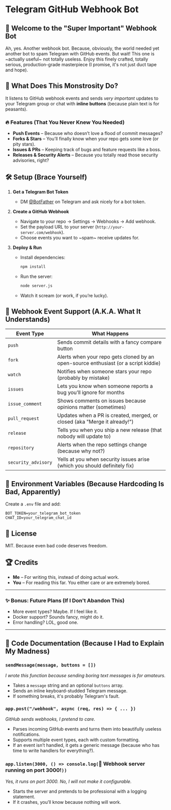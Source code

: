 # Telegram GitHub Webhook Bot

## 🚀 Welcome to the "Super Important" Webhook Bot

Ah, yes. Another webhook bot. Because, obviously, the world needed yet another bot to spam Telegram with GitHub events. But wait! This one is ~actually useful~ not totally useless. Enjoy this finely crafted, totally serious, production-grade masterpiece (I promise, it's not just duct tape and hope).

## 🎯 What Does This Monstrosity Do?

It listens to GitHub webhook events and sends _very important_ updates to your Telegram group or chat with **inline buttons** (because plain text is for peasants).

### 🔥 Features (That You Never Knew You Needed)

- **Push Events** – Because who doesn’t love a flood of commit messages?
- **Forks & Stars** – You’ll finally know when your repo gets some love (or pity stars).
- **Issues & PRs** – Keeping track of bugs and feature requests like a boss.
- **Releases & Security Alerts** – Because you totally read those security advisories, right?

## 🛠 Setup (Brace Yourself)

1. **Get a Telegram Bot Token**

   - DM [@BotFather](https://t.me/BotFather) on Telegram and ask nicely for a bot token.

2. **Create a GitHub Webhook**

   - Navigate to your repo → Settings → Webhooks → Add webhook.
   - Set the payload URL to your server (`http://your-server.com/webhook`).
   - Choose events you want to ~spam~ receive updates for.

3. **Deploy & Run**
   - Install dependencies:
     ```sh
     npm install
     ```
   - Run the server:
     ```sh
     node server.js
     ```
   - Watch it scream (or work, if you’re lucky).

## 📜 Webhook Event Support (A.K.A. What It Understands)

| Event Type          | What Happens                                                                        |
| ------------------- | ----------------------------------------------------------------------------------- |
| `push`              | Sends commit details with a fancy compare button                                    |
| `fork`              | Alerts when your repo gets cloned by an open-source enthusiast (or a script kiddie) |
| `watch`             | Notifies when someone stars your repo (probably by mistake)                         |
| `issues`            | Lets you know when someone reports a bug you’ll ignore for months                   |
| `issue_comment`     | Shows comments on issues because opinions matter (sometimes)                        |
| `pull_request`      | Updates when a PR is created, merged, or closed (aka "Merge it already!")           |
| `release`           | Tells you when you ship a new release (that nobody will update to)                  |
| `repository`        | Alerts when the repo settings change (because why not?)                             |
| `security_advisory` | Yells at you when security issues arise (which you should definitely fix)           |

## 📌 Environment Variables (Because Hardcoding Is Bad, Apparently)

Create a `.env` file and add:

```env
BOT_TOKEN=your_telegram_bot_token
CHAT_ID=your_telegram_chat_id
```

## 🧐 License

MIT. Because even bad code deserves freedom.

## 🏆 Credits

- **Me** – For writing this, instead of doing actual work.
- **You** – For reading this far. You either care or are extremely bored.

---

### ✨ Bonus: Future Plans (If I Don't Abandon This)

- More event types? Maybe. If I feel like it.
- Docker support? Sounds fancy, might do it.
- Error handling? LOL, good one.

---

## 📜 Code Documentation (Because I Had to Explain My Madness)

### `sendMessage(message, buttons = [])`

_I wrote this function because sending boring text messages is for amateurs._

- Takes a `message` string and an optional `buttons` array.
- Sends an inline keyboard-studded Telegram message.
- If something breaks, it's probably Telegram's fault.

### `app.post("/webhook", async (req, res) => { ... })`

_GitHub sends webhooks, I pretend to care._

- Parses incoming GitHub events and turns them into beautifully useless notifications.
- Supports multiple event types, each with custom formatting.
- If an event isn’t handled, it gets a generic message (because who has time to write handlers for everything?).

### `app.listen(3000, () => console.log(`🚀 Webhook server running on port 3000!`))`

_Yes, it runs on port 3000. No, I will not make it configurable._

- Starts the server and pretends to be professional with a logging statement.
- If it crashes, you’ll know because nothing will work.
